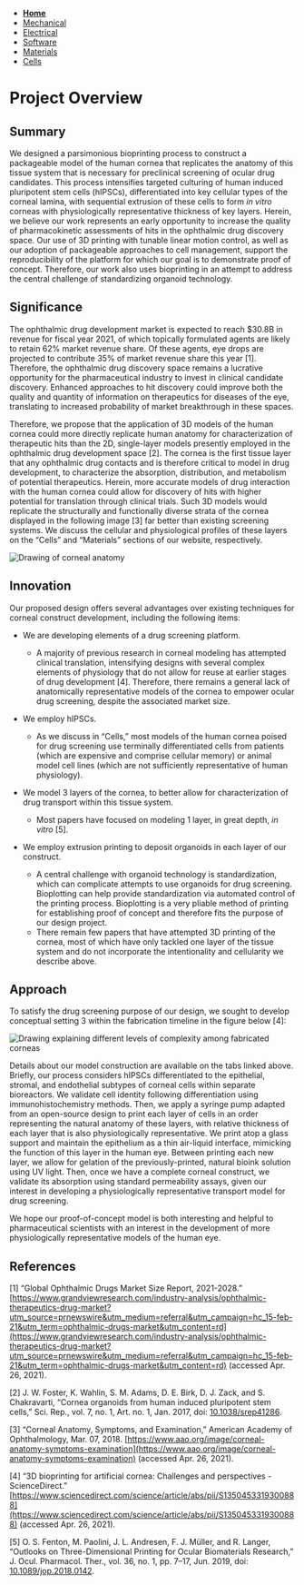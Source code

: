 - **[Home](/3-DPrintingCornealOrganoids/index)**
- [Mechanical](/3-DPrintingCornealOrganoids/mechanical)
- [Electrical](/3-DPrintingCornealOrganoids/electrical)
- [Software](/3-DPrintingCornealOrganoids/software)
- [Materials](/3-DPrintingCornealOrganoids/materials)
- [Cells](/3-DPrintingCornealOrganoids/cells)

# Project Overview

## Summary
We designed a parsimonious bioprinting process to construct a packageable model of the human cornea that replicates the anatomy of this tissue system that is necessary for preclinical screening of ocular drug candidates. This process intensifies targeted culturing of human induced pluripotent stem cells (hIPSCs), differentiated into key cellular types of the corneal lamina, with sequential extrusion of these cells to form *in vitro* corneas with physiologically representative thickness of key layers. Herein, we believe our work represents an early opportunity to increase the quality of pharmacokinetic assessments of hits in the ophthalmic drug discovery space. Our use of 3D printing with tunable linear motion control, as well as our adoption of packageable approaches to cell management, support the reproducibility of the platform for which our goal is to demonstrate proof of concept. Therefore, our work also uses bioprinting in an attempt to address the central challenge of standardizing organoid technology.

## Significance
The ophthalmic drug development market is expected to reach $30.8B in revenue for fiscal year 2021, of which topically formulated agents are likely to retain 62% market revenue share. Of these agents, eye drops are projected to contribute 35% of market revenue share this year [1]. Therefore, the ophthalmic drug discovery space remains a lucrative opportunity for the pharmaceutical industry to invest in clinical candidate discovery. Enhanced approaches to hit discovery could improve both the quality and quantity of information on therapeutics for diseases of the eye, translating to increased probability of market breakthrough in these spaces. 

Therefore, we propose that the application of 3D models of the human cornea could more directly replicate human anatomy for characterization of therapeutic hits than the 2D, single-layer models presently employed in the ophthalmic drug development space [2]. The cornea is the first tissue layer that any ophthalmic drug contacts and is therefore critical to model in drug development, to characterize the absorption, distribution, and metabolism of potential therapeutics. Herein, more accurate models of drug interaction with the human cornea could allow for discovery of hits with higher potential for translation through clinical trials. Such 3D models would replicate the structurally and functionally diverse strata of the cornea displayed in the following image [3] far better than existing screening systems. We discuss the cellular and physiological profiles of these layers on the “Cells” and “Materials” sections of our website, respectively.

![Drawing of corneal anatomy](/3-DPrintingCornealOrganoids/CHBE3890/cornea-anatomy.png)

## Innovation
Our proposed design offers several advantages over existing techniques for corneal construct development, including the following items:

* We are developing elements of a drug screening platform.
  * A majority of previous research in corneal modeling has attempted clinical translation, intensifying designs with several complex elements of physiology that do not allow for reuse at earlier stages of drug development [4]. Therefore, there remains a general lack of anatomically representative models of the cornea to empower ocular drug screening, despite the associated market size.

* We employ hIPSCs.
  * As we discuss in “Cells,” most models of the human cornea poised for drug screening use terminally differentiated cells from patients (which are expensive and comprise cellular memory) or animal model cell lines (which are not sufficiently representative of human physiology).

* We model 3 layers of the cornea, to better allow for characterization of drug transport within this tissue system.
  * Most papers have focused on modeling 1 layer, in great depth, *in vitro* [5].

* We employ extrusion printing to deposit organoids in each layer of our construct.
  * A central challenge with organoid technology is standardization, which can complicate attempts to use organoids for drug screening. Bioplotting can help provide standardization via automated control of the printing process. Bioplotting is a very pliable method of printing for establishing proof of concept and therefore fits the purpose of our design project.
  * There remain few papers that have attempted 3D printing of the cornea, most of which have only tackled one layer of the tissue system and do not incorporate the intentionality and cellularity we describe above.

## Approach
To satisfy the drug screening purpose of our design, we sought to develop conceptual setting 3 within the fabrication timeline in the figure below [4]:

![Drawing explaining different levels of complexity among fabricated corneas](/3-DPrintingCornealOrganoids/CHBE3890/fabrication-levels.png)

Details about our model construction are available on the tabs linked above. Briefly, our process considers hIPSCs differentiated to the epithelial, stromal, and endothelial subtypes of corneal cells within separate bioreactors. We validate cell identity following differentiation using immunohistochemistry methods. Then, we apply a syringe pump adapted from an open-source design to print each layer of cells in an order representing the natural anatomy of these layers, with relative thickness of each layer that is also physiologically representative. We print atop a glass support and maintain the epithelium as a thin air-liquid interface, mimicking the function of this layer in the human eye. Between printing each new layer, we allow for gelation of the previously-printed, natural bioink solution using UV light. Then, once we have a complete corneal construct, we validate its absorption using standard permeability assays, given our interest in developing a physiologically representative transport model for drug screening.

We hope our proof-of-concept model is both interesting and helpful to pharmaceutical scientists with an interest in the development of more physiologically representative models of the human eye. 

## References
[1] “Global Ophthalmic Drugs Market Size Report, 2021-2028.” [https://www.grandviewresearch.com/industry-analysis/ophthalmic-therapeutics-drug-market?utm_source=prnewswire&utm_medium=referral&utm_campaign=hc_15-feb-21&utm_term=ophthalmic-drugs-market&utm_content=rd](https://www.grandviewresearch.com/industry-analysis/ophthalmic-therapeutics-drug-market?utm_source=prnewswire&utm_medium=referral&utm_campaign=hc_15-feb-21&utm_term=ophthalmic-drugs-market&utm_content=rd) (accessed Apr. 26, 2021).

[2] J. W. Foster, K. Wahlin, S. M. Adams, D. E. Birk, D. J. Zack, and S. Chakravarti, “Cornea organoids from human induced pluripotent stem cells,” Sci. Rep., vol. 7, no. 1, Art. no. 1, Jan. 2017, doi: [10.1038/srep41286](10.1038/srep41286).

[3] “Corneal Anatomy, Symptoms, and Examination,” American Academy of Ophthalmology, Mar. 07, 2018. [https://www.aao.org/image/corneal-anatomy-symptoms-examination](https://www.aao.org/image/corneal-anatomy-symptoms-examination) (accessed Apr. 26, 2021).

[4] “3D bioprinting for artificial cornea: Challenges and perspectives - ScienceDirect.” [https://www.sciencedirect.com/science/article/abs/pii/S1350453319300888](https://www.sciencedirect.com/science/article/abs/pii/S1350453319300888) (accessed Apr. 26, 2021).

[5] O. S. Fenton, M. Paolini, J. L. Andresen, F. J. Müller, and R. Langer, “Outlooks on Three-Dimensional Printing for Ocular Biomaterials Research,” J. Ocul. Pharmacol. Ther., vol. 36, no. 1, pp. 7–17, Jun. 2019, doi: [10.1089/jop.2018.0142](10.1089/jop.2018.0142).
